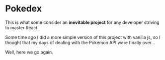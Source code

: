 # Pokedex

This is what some consider an **inevitable project** for any developer striving to master React.

Some time ago I did a more simple version of this project with vanilla js, so I thought that my days of dealing with the Pokemon API were finally over... 

Well, here we go again.

